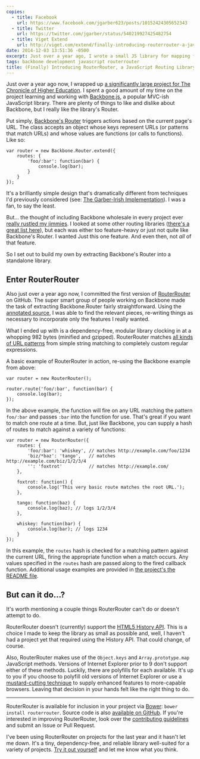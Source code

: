 ```yaml
---
copies:
  - title: Facebook
    url: https://www.facebook.com/jgarber623/posts/10152424305652343
  - title: Twitter
    url: https://twitter.com/jgarber/status/540219927425482754
  - title: Viget Extend
  	url: http://viget.com/extend/finally-introducing-routerrouter-a-javascript-routing-library
date: 2014-12-03 13:51:36 -0500
excerpt: Just over a year ago, I wrote a small JS library for mapping functions to URLs. It's based on Backbone's Router.
tags: backbone development javascript routerrouter
title: (Finally) Introducing RouterRouter, a JavaScript Routing Library derived from Backbone
---
```


Just over a year ago now, I wrapped up [a significantly large project for The Chronicle of Higher Education](http://viget.com/work/chronicle-vitae). I spent a good amount of my time on the project learning and working with [Backbone.js](http://backbonejs.org), a popular MVC-ish JavaScript library. There are plenty of things to like and dislike about Backbone, but I really like the library's Router.

Put simply, [Backbone's Router](http://backbonejs.org/#Router) triggers actions based on the current page's URL. The class accepts an object whose keys represent URLs (or patterns that match URLs) and whose values are functions (or calls to functions). Like so:

	var router = new Backbone.Router.extend({
	    routes: {
	        'foo/:bar': function(bar) {
	            console.log(bar);
	        }
	    }
	});

It's a brilliantly simple design that's dramatically different from techniques I'd previously considered (see: [The Garber-Irish Implementation](http://viget.com/inspire/extending-paul-irishs-comprehensive-dom-ready-execution)). I was a fan, to say the least.

But… the thought of including Backbone wholesale in every project ever [really rustled my jimmies](http://i0.kym-cdn.com/photos/images/newsfeed/000/249/839/14f.jpg). I looked at some other routing libraries ([there's a great list here](http://microjs.com/#routing)), but each was either too feature-heavy or just not quite like Backbone's Router. I wanted Just this one feature. And even then, not _all_ of that feature.

So I set out to build my own by extracting Backbone's Router into a standalone library.

## Enter RouterRouter

Also just over a year ago now, I committed the first version of [RouterRouter](https://github.com/jgarber623/RouterRouter) on GitHub. The super smart group of people working on Backbone made the task of extracting Backbone.Router fairly straightforward. Using the [annotated source](http://backbonejs.org/docs/backbone.html#section-155), I was able to find the relevant pieces, re-writing things as necessary to incorporate only the features I really wanted.

What I ended up with is a dependency-free, modular library clocking in at a whopping 982 bytes (minified and gzipped). RouterRouter matches [all kinds of URL patterns](https://github.com/jgarber623/RouterRouter#pattern-matching) from simple string matching to completely custom regular expressions.

A basic example of RouterRouter in action, re-using the Backbone example from above:

	var router = new RouterRouter();

	router.route('foo/:bar', function(bar) {
	    console.log(bar);
	});

In the above example, the function will fire on any URL matching the pattern `foo/:bar` and passes `:bar` into the function for use. That's great if you want to match one route at a time. But, just like Backbone, you can supply a hash of routes to match against a variety of functions:

	var router = new RouterRouter({
	    routes: {
	        'foo/:bar': 'whiskey', // matches http://example.com/foo/1234
	        'biz/*baz': 'tango',   // matches http://example.com/biz/1/2/3/4
	        '': 'foxtrot'          // matches http://example.com/
	    },

	    foxtrot: function() {
	        console.log('This very basic route matches the root URL.');
	    },

	    tango: function(baz) {
	        console.log(baz); // logs 1/2/3/4
	    },

	    whiskey: function(bar) {
	        console.log(bar); // logs 1234
	    }
	});

In this example, the `routes` hash is checked for a matching pattern against the current URL, firing the appropriate function when a match occurs. Any values specified in the `routes` hash are passed along to the fired callback function. Additional usage examples are provided in [the project's the README file](https://github.com/jgarber623/RouterRouter/blob/master/README.md).

## But can it do…?

It's worth mentioning a couple things RouterRouter can't do or doesn't attempt to do.

RouterRouter doesn't (currently) support the [HTML5 History API](http://diveintohtml5.info/history.html). This is a choice I made to keep the library as small as possible and, well, I haven't had a project yet that required using the History API. That could change, of course.

Also, RouterRouter makes use of the `Object.keys` and `Array.prototype.map` JavaScript methods. Versions of Internet Explorer prior to 9 don't support either of these methods. Luckily, there are polyfills for each available. It's up to you if you choose to polyfill old versions of Internet Explorer or use a [mustard-cutting technique](http://responsivenews.co.uk/post/18948466399/cutting-the-mustard) to supply enhanced features to more-capable browsers. Leaving that decision in your hands felt like the right thing to do.

---

RouterRouter is available for inclusion in your project via [Bower](http://bower.io/): `bower install routerrouter`. Source code is also [available on GitHub](https://github.com/jgarber623/RouterRouter). If you're interested in improving RouterRouter, look over the [contributing guidelines](https://github.com/jgarber623/RouterRouter/blob/master/CONTRIBUTING.md) and submit an Issue or Pull Request.

I've been using RouterRouter on projects for the last year and it hasn't let me down. It's a tiny, dependency-free, and reliable library well-suited for a variety of projects. [Try it out yourself](https://github.com/jgarber623/RouterRouter) and let me know what you think.